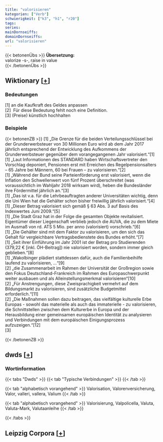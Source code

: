 ```yaml
---
title: "valorisieren"
kategorien: ["Verb"]
schwierigkeit: ["k3", "h1", "r20"]
tags:
series:
mainDornseiffs:
domainDornseiffs:
url: "valorisieren"
---
```


{{< betonenÜbs >}}
**Übersetzung:**  
valorize -s-, raise in value  
{{< /betonenÜbs >}}

## Wiktionary [[+](https://de.wiktionary.org/wiki/valorisieren)]

### Bedeutungen
[1] an die Kaufkraft des Geldes anpassen  
[2]  Für diese Bedeutung fehlt noch eine Definition.  
[3] (Preise) künstlich hochhalten  

### Beispiele
{{< betonenZB >}}
[1] „Die Grenze für die beiden Verteilungsschlüssel bei der Grunderwerbsteuer von 30 Millionen Euro wird ab dem Jahr 2017 jährlich entsprechend der Entwicklung des Aufkommens der Grunderwerbsteuer gegenüber dem vorangegangenen Jahr valorisiert.“[1]  
[1] „Laut Informationen des STANDARD haben Wirtschaftsvertreter den Vorschlag deponiert, Pensionen erst mit Erreichen des Regelpensionsalters – 65 Jahre bei Männern, 60 bei Frauen – zu valorisieren.“[2]  
[1] „Während der Bund seine Parteienförderung erst valorisiert, wenn die Inflation den Schwellenwert von fünf Prozent überschreitet (was voraussichtlich im Wahljahr 2018 wirksam wird), heben die Bundesländer ihre Fördermittel jährlich an.“[3]  
[1] „Das ist v.a. für die Lehrbeauftragten anderer Universitäten wichtig, denn die Uni Wien hat die Gehälter schon bisher freiwillig jährlich valorisiert.“[4]  
[1] „Dieser Betrag valorisiert sich gemäß § 63 Abs. 3 auf Basis des Indexwertes Juni 2009.“[5]  
[1] „Die Stadt Graz hat in der Folge die gesamten Objekte revitalisiert. Eigentümer dieser Liegenschaft verblieb jedoch die AUVA, die zu dem Miete im Ausmaß von rd. ATS 5 Mio. per anno (valorisiert) vorschrieb.“[6]  
[1] „Die Gehälter sind mit dem Faktor zu valorisieren, um den sich das Gehalt für vergleichbare Vertragsbedienstete des Bundes erhöht.“[7]  
[1] „Seit ihrer Einführung im Jahr 2001 ist der Betrag pro Studierenden (379,22 € [inkl. ÖH-Beitrag]) nie valorisiert worden, sondern immer gleich geblieben.“[8]  
[1] „Wakolbinger plädiert stattdessen dafür, auch die Familienbeihilfe laufend zu valorisieren, …“[9]  
[2] „die Zusammenarbeit im Rahmen der Universität der Großregion sowie den Fokus Deutschland-Frankreich im Rahmen des Europaschwerpunkt weiter ausbauen und als Alleinstellungsmerkmal valorisieren“[10]  
[2] „Für Anstrengungen, diese Zweisprachigkeit vermehrt auf dem Bildungsmarkt zu valorisieren, sind zusätzliche Budgetmittel erforderlich.“[11]  
[2] „Die Maßnahmen sollen dazu beitragen, das vielfältige kulturelle Erbe Europas - sowohl das materielle als auch das immaterielle - zu valorisieren, die Schnittstellen zwischen dem Kulturerbe in Europa und der Herausbildung einer gemeinsamen europäischen Identität zu analysieren und Verbindungen mit dem europäischen Einigungsprozess aufzuzeigen.“[12]  
[3]  

{{< /betonenZB >}}


## dwds [[+](https://www.dwds.de/wb/valorisieren)]

### Wortinformation
{{< tabs "Dwds" >}}
{{< tab "Typische Verbindungen" >}}
{{< /tab >}}

{{< tab "alphabetisch vorangehend" >}}
Valorisation, Valorenversicherung, Valor, valleri, vallera, Valium
{{< /tab >}}

{{< tab "alphabetisch vorangehend" >}}
Valorisierung, Valpolicella, Valuta, Valuta-Mark, Valutaanleihe
{{< /tab >}}

{{< /tabs >}}

## Leipzig Corpora [[+](https://corpora.uni-leipzig.de/en/res?word=valorisieren&corpusId=deu_newscrawl-public_2018)]

